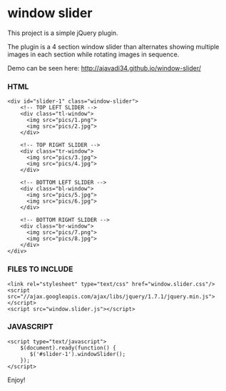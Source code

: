 # window slider

This project is a simple jQuery plugin.

The plugin is a 4 section window slider than alternates showing multiple images in each section while rotating images in sequence.

Demo can be seen here: http://ajavadi34.github.io/window-slider/


### HTML

    <div id="slider-1" class="window-slider">
        <!-- TOP LEFT SLIDER -->
        <div class="tl-window">
          <img src="pics/1.png">
          <img src="pics/2.jpg">
        </div>
        
        <!-- TOP RIGHT SLIDER -->
        <div class="tr-window">
          <img src="pics/3.jpg">
          <img src="pics/4.jpg">
        </div>
        
        <!-- BOTTOM LEFT SLIDER -->
        <div class="bl-window">
          <img src="pics/5.jpg">
          <img src="pics/6.jpg">
        </div>
        
        <!-- BOTTOM RIGHT SLIDER -->
        <div class="br-window">
          <img src="pics/7.png">
          <img src="pics/8.jpg">
        </div>
    </div>

### FILES TO INCLUDE

    <link rel="stylesheet" type="text/css" href="window.slider.css"/>
    <script src="//ajax.googleapis.com/ajax/libs/jquery/1.7.1/jquery.min.js"></script>
    <script src="window.slider.js"></script>

### JAVASCRIPT

    <script type="text/javascript">
        $(document).ready(function() {
           $('#slider-1').windowSlider();
        }); 
    </script>

Enjoy!